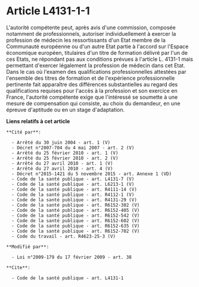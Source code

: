 # Article L4131-1-1

L'autorité compétente peut, après avis d'une commission, composée notamment de professionnels, autoriser individuellement à
exercer la profession de médecin les ressortissants d'un Etat membre de la Communauté européenne ou d'un autre Etat partie à
l'accord sur l'Espace économique européen, titulaires d'un titre de formation délivré par l'un de ces Etats, ne répondant pas
aux conditions prévues à l'article L. 4131-1 mais permettant d'exercer légalement la profession de médecin dans cet Etat.
Dans le cas où l'examen des qualifications professionnelles attestées par    l'ensemble des titres de formation et de
l'expérience professionnelle pertinente fait apparaître des différences substantielles au regard des qualifications requises
pour l'accès à la profession et son exercice en France, l'autorité compétente exige que l'intéressé se soumette à une mesure
de compensation qui consiste, au choix du demandeur, en une épreuve d'aptitude ou en un stage d'adaptation.

**Liens relatifs à cet article**

	**Cité par**:

	  - Arrêté du 30 juin 2004 - art. 1 (V)
	  - Décret n°2007-704 du 4 mai 2007 - art. 2 (V)
	  - Arrêté du 25 février 2010 - art. 1 (V)
	  - Arrêté du 25 février 2010 - art. 2 (V)
	  - Arrêté du 27 avril 2010 - art. 1 (V)
	  - Arrêté du 27 avril 2010 - art. 4 (V)
	  - Décret n°2015-1421 du 5 novembre 2015 - art. Annexe 1 (VD)
	  - Code de la santé publique - art. L4131-7 (V)
	  - Code de la santé publique - art. L6213-1 (V)
	  - Code de la santé publique - art. R4111-14 (V)
	  - Code de la santé publique - art. R4112-1 (V)
	  - Code de la santé publique - art. R4131-29 (V)
	  - Code de la santé publique - art. R6152-302 (V)
	  - Code de la santé publique - art. R6152-405 (V)
	  - Code de la santé publique - art. R6152-542 (V)
	  - Code de la santé publique - art. R6152-602 (V)
	  - Code de la santé publique - art. R6152-635 (V)
	  - Code de la santé publique - art. R6152-702 (V)
	  - Code du travail - art. R4623-25-3 (V)

	**Modifié par**:

	  - Loi n°2009-179 du 17 février 2009 - art. 38

	**Cite**:

	  - Code de la santé publique - art. L4131-1
